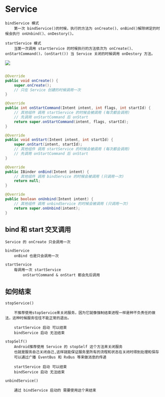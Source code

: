 # Service

    bindService 模式
        第一次 bindService()的时候，执行的方法为 onCreate()、onBind()解除绑定的时候会执行 onUnbind()、onDestory()。

    startService 模式
        当第一次调用 startService 的时候执行的方法依次为 onCreate()、onStartCommand()，(onStart()) 当 Service 关闭的时候调用 onDestory 方法。

![](https://upload-images.jianshu.io/upload_images/61189-3d5c0d91270c6953.png)

``` java

@Override
public void onCreate() {
    super.onCreate();
    // 只在 Service 创建的时候调用一次
}

@Override
public int onStartCommand(Intent intent, int flags, int startId) {
    // 其他组件 调用 startService 的时候会被调用 (每次都会调用)
    // 先调用 onStartCommand 后 onStart
    return super.onStartCommand(intent, flags, startId);
}

@Override
public void onStart(Intent intent, int startId) {
    super.onStart(intent, startId);
    // 其他组件 调用 startService 的时候会被调用 (每次都会调用)
    // 先调用 onStartCommand 后 onStart
}

@Override
public IBinder onBind(Intent intent) {
    // 其他组件 调用 bindService 的时候会被调用 (只调用一次)
    return null;
}

@Override
public boolean onUnbind(Intent intent) {
    // 其他组件 调用 unbindService 的时候会被调用 (只调用一次)
    return super.onUnbind(intent);
}
```

## bind 和 start 交叉调用

    Service 的 onCreate 只会调用一次

    bindService
        onBind 也是只会调用一次

    startService
        每调用一次 startService 
            onStartCommand & onStart 都会先后调用

## 如何结束

    stopService()

        不推荐使用stopService来关闭服务，因为它就像强制结束进程一样是种不负责任的做法，这种时候服务往往不能正常的退出。

        startService 启动 可以结束
        bindService 启动 无法结束

    stopSelf()
        Android推荐使用 Service 的 stopSelf 这个方法来关闭服务
        也就是服务自己关闭自己,这样就能保证服务里所有的流程和状态在关闭时得到处理和保存
        可以通过广播 EventBus 和 RxBus 等来做消息的传递
        
        startService 启动 可以结束
        bindService 启动 无法结束

    unbindService()

        通过 bindService 启动的 需要使用这个来结束